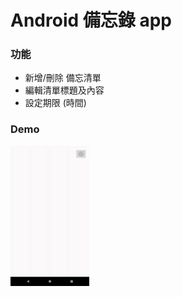 # Android 備忘錄 app
### 功能
- 新增/刪除 備忘清單
- 編輯清單標題及內容
- 設定期限 (時間)
### Demo
<img src="image/demo.gif" width="25%" height="25%">
